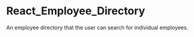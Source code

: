 # React_Employee_Directory
An employee directory that the user can search for individual employees.
